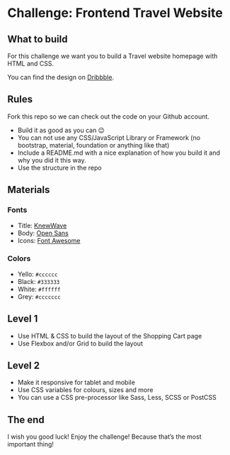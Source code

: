# Challenge: Frontend Travel Website

## What to build

For this challenge we want you to build a Travel website homepage with HTML and CSS.

You can find the design on [Dribbble](https://dribbble.com/shots/4156052-Trave-world-Landing-page/attachments/950182).

## Rules

Fork this repo so we can check out the code on your Github account.

-   Build it as good as you can 😉
-   You can not use any CSS/JavaScript Library or Framework (no bootstrap, material, foundation or anything like that)
-   Include a README.md with a nice explanation of how you build it and why you did it this way.
-   Use the structure in the repo

## Materials

### Fonts

-   Title: [KnewWave](https://fonts.google.com/specimen/Knewave?category=Display&preview.text=Travel+World&preview.text_type=custom)
-   Body: [Open Sans](https://fonts.google.com/specimen/Open+Sans?category=Sans+Serif&preview.text=Featured+places&preview.text_type=custom)
-   Icons: [Font Awesome](https://fontawesome.com/6?next=%2F)

### Colors

-   Yello: `#cccccc`
-   Black: `#333333`
-   White: `#ffffff`
-   Grey: `#ccccccc`

## Level 1

-   Use HTML & CSS to build the layout of the Shopping Cart page
-   Use Flexbox and/or Grid to build the layout

## Level 2

-   Make it responsive for tablet and mobile
-   Use CSS variables for colours, sizes and more
-   You can use a CSS pre-processor like Sass, Less, SCSS or PostCSS

## The end

I wish you good luck! Enjoy the challenge! Because that’s the most important thing!
